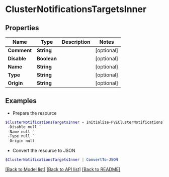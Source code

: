 # ClusterNotificationsTargetsInner
## Properties

Name | Type | Description | Notes
------------ | ------------- | ------------- | -------------
**Comment** | **String** |  | [optional] 
**Disable** | **Boolean** |  | [optional] 
**Name** | **String** |  | [optional] 
**Type** | **String** |  | [optional] 
**Origin** | **String** |  | [optional] 

## Examples

- Prepare the resource
```powershell
$ClusterNotificationsTargetsInner = Initialize-PVEClusterNotificationsTargetsInner  -Comment null `
 -Disable null `
 -Name null `
 -Type null `
 -Origin null
```

- Convert the resource to JSON
```powershell
$ClusterNotificationsTargetsInner | ConvertTo-JSON
```

[[Back to Model list]](../README.md#documentation-for-models) [[Back to API list]](../README.md#documentation-for-api-endpoints) [[Back to README]](../README.md)

